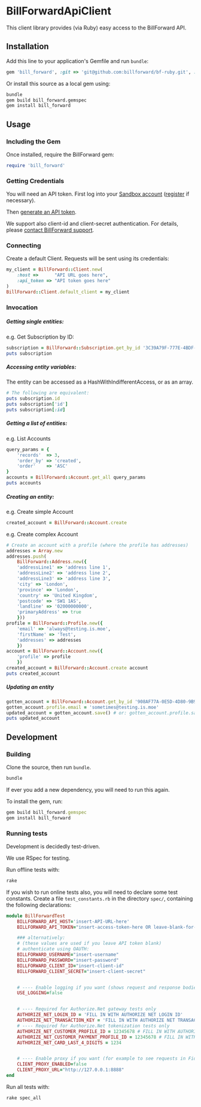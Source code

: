 # BillForwardApiClient

This client library provides (via Ruby) easy access to the BillForward API.

## Installation

Add this line to your application's Gemfile and run `bundle`:

```ruby
gem 'bill_forward', :git => 'git@github.com:billforward/bf-ruby.git', :branch => 'master'
```

Or install this source as a local gem using:

```bash
bundle
gem build bill_forward.gemspec
gem install bill_forward
```

## Usage
### Including the Gem

Once installed, require the BillForward gem:

```ruby
require 'bill_forward'
```

### Getting Credentials
You will need an API token. First log into your [Sandbox account](https://app-sandbox.billforward.net/login/#/) ([register](https://app-sandbox.billforward.net/register/#/) if necessary).

Then [generate an API token](https://app-sandbox.billforward.net/setup/#/personal/api-keys).

We support also client-id and client-secret authentication. For details, please [contact BillForward support](http://www.billforward.net/contact-us/).

### Connecting

Create a default Client. Requests will be sent using its credentials:

```ruby
my_client = BillForward::Client.new(
    :host =>      "API URL goes here",
    :api_token => "API token goes here"
)
BillForward::Client.default_client = my_client
```

### Invocation

##### Getting single entities:

e.g. Get Subscription by ID:

```ruby
subscription = BillForward::Subscription.get_by_id '3C39A79F-777E-4BDF-BDDC-221652F74E9D'
puts subscription
```

##### Accessing entity variables:

The entity can be accessed as a HashWithIndifferentAccess, or as an array.

```ruby
# The following are equivalent:
puts subscription.id
puts subscription['id']
puts subscription[:id]
```

##### Getting a list of entities:

e.g. List Accounts

```ruby
query_params = {
	'records'  => 3,
	'order_by' => 'created',
	'order'    => 'ASC'
}
accounts = BillForward::Account.get_all query_params
puts accounts
```

##### Creating an entity:

e.g. Create simple Account

```ruby
created_account = BillForward::Account.create
```

e.g. Create complex Account

```ruby
# Create an account with a profile (where the profile has addresses)
addresses = Array.new
addresses.push(
	BillForward::Address.new({
	'addressLine1' => 'address line 1',
    'addressLine2' => 'address line 2',
    'addressLine3' => 'address line 3',
    'city' => 'London',
    'province' => 'London',
    'country' => 'United Kingdom',
    'postcode' => 'SW1 1AS',
    'landline' => '02000000000',
    'primaryAddress' => true
	}))
profile = BillForward::Profile.new({
	'email' => 'always@testing.is.moe',
	'firstName' => 'Test',
	'addresses' => addresses
	})
account = BillForward::Account.new({
	'profile' => profile
	})
created_account = BillForward::Account.create account
puts created_account
```

##### Updating an entity

```ruby
gotten_account = BillForward::Account.get_by_id '908AF77A-0E5D-4D80-9B91-31EDE9962BF6'
gotten_account.profile.email = 'sometimes@testing.is.moe'
updated_account = gotten_account.save() # or: gotten_account.profile.save()
puts updated_account
```

## Development
### Building
Clone the source, then run `bundle`.
```bash
bundle
```
If ever you add a new dependency, you will need to run this again.

To install the gem, run:
```ruby
gem build bill_forward.gemspec
gem install bill_forward
```

### Running tests
Development is decidedly test-driven.

We use RSpec for testing.

Run offline tests with:
```bash
rake
```

If you wish to run online tests also, you will need to declare some test constants. Create a file `test_constants.rb` in the directory `spec/`, containing the following declarations:

```ruby
module BillForwardTest
	BILLFORWARD_API_HOST='insert-API-URL-here'
	BILLFORWARD_API_TOKEN="insert-access-token-here OR leave-blank-for-OAUTH"

	### alternatively:
	# (these values are used if you leave API token blank)
	# authenticate using OAUTH:
	BILLFORWARD_USERNAME="insert-username"
	BILLFORWARD_PASSWORD="insert-password"
	BILLFORWARD_CLIENT_ID="insert-client-id"
	BILLFORWARD_CLIENT_SECRET="insert-client-secret"


	# ---- Enable logging if you want (shows request and response bodies)
	USE_LOGGING=false


	# ---- Required for Authorize.Net gateway tests only
	AUTHORIZE_NET_LOGIN_ID = 'FILL IN WITH AUTHORIZE NET LOGIN ID'
	AUTHORIZE_NET_TRANSACTION_KEY = 'FILL IN WITH AUTHORIZE NET TRANSACTION KEY'
	# ---- Required for Authorize.Net tokenization tests only
	AUTHORIZE_NET_CUSTOMER_PROFILE_ID = 12345678 # FILL IN WITH AUTHORIZE NET CUSTOMER PROFILE ID
	AUTHORIZE_NET_CUSTOMER_PAYMENT_PROFILE_ID = 12345678 # FILL IN WITH AUTHORIZE NET CUSTOMER PAYMENT PROFILE ID
	AUTHORIZE_NET_CARD_LAST_4_DIGITS = 1234


	# ---- Enable proxy if you want (for example to see requests in Fiddler)
	CLIENT_PROXY_ENABLED=false
	CLIENT_PROXY_URL="http://127.0.0.1:8888"
end
```

Run all tests with:
```bash
rake spec_all
```
